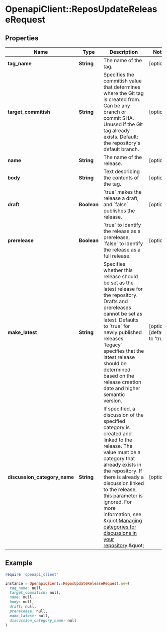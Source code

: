 # OpenapiClient::ReposUpdateReleaseRequest

## Properties

| Name | Type | Description | Notes |
| ---- | ---- | ----------- | ----- |
| **tag_name** | **String** | The name of the tag. | [optional] |
| **target_commitish** | **String** | Specifies the commitish value that determines where the Git tag is created from. Can be any branch or commit SHA. Unused if the Git tag already exists. Default: the repository&#39;s default branch. | [optional] |
| **name** | **String** | The name of the release. | [optional] |
| **body** | **String** | Text describing the contents of the tag. | [optional] |
| **draft** | **Boolean** | &#x60;true&#x60; makes the release a draft, and &#x60;false&#x60; publishes the release. | [optional] |
| **prerelease** | **Boolean** | &#x60;true&#x60; to identify the release as a prerelease, &#x60;false&#x60; to identify the release as a full release. | [optional] |
| **make_latest** | **String** | Specifies whether this release should be set as the latest release for the repository. Drafts and prereleases cannot be set as latest. Defaults to &#x60;true&#x60; for newly published releases. &#x60;legacy&#x60; specifies that the latest release should be determined based on the release creation date and higher semantic version. | [optional][default to &#39;true&#39;] |
| **discussion_category_name** | **String** | If specified, a discussion of the specified category is created and linked to the release. The value must be a category that already exists in the repository. If there is already a discussion linked to the release, this parameter is ignored. For more information, see \&quot;[Managing categories for discussions in your repository](https://docs.github.com/discussions/managing-discussions-for-your-community/managing-categories-for-discussions-in-your-repository).\&quot; | [optional] |

## Example

```ruby
require 'openapi_client'

instance = OpenapiClient::ReposUpdateReleaseRequest.new(
  tag_name: null,
  target_commitish: null,
  name: null,
  body: null,
  draft: null,
  prerelease: null,
  make_latest: null,
  discussion_category_name: null
)
```

